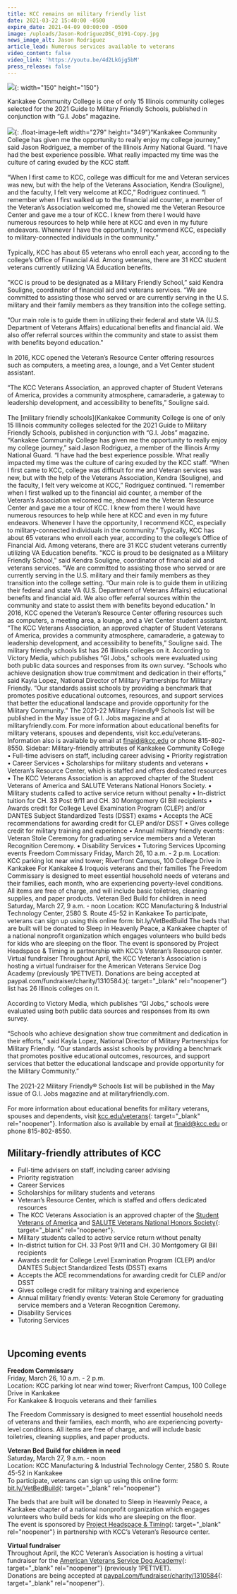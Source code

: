 ```yaml
---
title: KCC remains on military friendly list
date: 2021-03-22 15:40:00 -0500
expire_date: 2021-04-09 00:00:00 -0500
image: /uploads/Jason-RodriguezDSC_0191-Copy.jpg
news_image_alt: Jason Rodriguez
article_lead: Numerous services available to veterans
video_content: false
video_link: 'https://youtu.be/4d2LkGjg5bM'
press_release: false
---
```

![](/uploads/military-friendly-fs21-school-150x150.png){: width="150" height="150"}

Kankakee Community College is one of only 15 Illinois community colleges selected for the 2021 Guide to Military Friendly Schools, published in conjunction with “G.I. Jobs” magazine.<br><br>![](/uploads/Jason_RodriguezDSC_0202-Copy.jpg){: .float-image-left width="279" height="349"}“Kankakee Community College has given me the opportunity to really enjoy my college journey,” said Jason Rodriguez, a member of the Illinois Army National Guard. “I have had the best experience possible. What really impacted my time was the culture of caring exuded by the KCC staff. &nbsp;<br><br>“When I first came to KCC, college was difficult for me and Veteran services was new, but with the help of the Veterans Association, Kendra (Souligne), and the faculty, I felt very welcome at KCC,” Rodriguez continued. “I remember when I first walked up to the financial aid counter, a member of the Veteran’s Association welcomed me, showed me the Veteran Resource Center and gave me a tour of KCC. I knew from there I would have numerous resources to help while here at KCC and even in my future endeavors. Whenever I have the opportunity, I recommend KCC, especially to military-connected individuals in the community.”<br><br>Typically, KCC has about 65 veterans who enroll each year, according to the college’s Office of Financial Aid. Among veterans, there are 31 KCC student veterans currently utilizing VA Education benefits.&nbsp;<br><br>"KCC is proud to be designated as a Military Friendly School,” said Kendra Souligne, coordinator of financial aid and veterans services. “We are committed to assisting those who served or are currently serving in the U.S. military and their family members as they transition into the college setting.<br><br>“Our main role is to guide them in utilizing their federal and state VA (U.S. Department of Veterans Affairs) educational benefits and financial aid. We also offer referral sources within the community and state to assist them with benefits beyond education."<br><br>In 2016, KCC opened the Veteran’s Resource Center offering resources such as computers, a meeting area, a lounge, and a Vet Center student assistant.<br><br>“The KCC Veterans Association, an approved chapter of Student Veterans of America, provides a community atmosphere, camaraderie, a gateway to leadership development, and accessibility to benefits,” Souligne said.&nbsp;<br><br>The [military friendly schools](Kankakee Community College is one of only 15 Illinois community colleges selected for the 2021 Guide to Military Friendly Schools, published in conjunction with “G.I. Jobs” magazine. “Kankakee Community College has given me the opportunity to really enjoy my college journey,” said Jason Rodriguez, a member of the Illinois Army National Guard. “I have had the best experience possible. What really impacted my time was the culture of caring exuded by the KCC staff.   “When I first came to KCC, college was difficult for me and Veteran services was new, but with the help of the Veterans Association, Kendra &#40;Souligne&#41;, and the faculty, I felt very welcome at KCC,” Rodriguez continued. “I remember when I first walked up to the financial aid counter, a member of the Veteran’s Association welcomed me, showed me the Veteran Resource Center and gave me a tour of KCC. I knew from there I would have numerous resources to help while here at KCC and even in my future endeavors. Whenever I have the opportunity, I recommend KCC, especially to military-connected individuals in the community.” Typically, KCC has about 65 veterans who enroll each year, according to the college’s Office of Financial Aid. Among veterans, there are 31 KCC student veterans currently utilizing VA Education benefits.  &quot;KCC is proud to be designated as a Military Friendly School,” said Kendra Souligne, coordinator of financial aid and veterans services. “We are committed to assisting those who served or are currently serving in the U.S. military and their family members as they transition into the college setting. “Our main role is to guide them in utilizing their federal and state VA &#40;U.S. Department of Veterans Affairs&#41; educational benefits and financial aid. We also offer referral sources within the community and state to assist them with benefits beyond education.&quot; In 2016, KCC opened the Veteran’s Resource Center offering resources such as computers, a meeting area, a lounge, and a Vet Center student assistant. “The KCC Veterans Association, an approved chapter of Student Veterans of America, provides a community atmosphere, camaraderie, a gateway to leadership development, and accessibility to benefits,” Souligne said.  The military friendly schools list has 26 Illinois colleges on it.  According to Victory Media, which publishes “GI Jobs,” schools were evaluated using both public data sources and responses from its own survey. “Schools who achieve designation show true commitment and dedication in their efforts,” said Kayla Lopez, National Director of Military Partnerships for Military Friendly. “Our standards assist schools by providing a benchmark that promotes positive educational outcomes, resources, and support services that better the educational landscape and provide opportunity for the Military Community.” The 2021-22 Military Friendly® Schools list will be published in the May issue of G.I. Jobs magazine and at militaryfriendly.com. For more information about educational benefits for military veterans, spouses and dependents, visit kcc.edu/veterans. Information also is available by email at finaid@kcc.edu or phone 815-802-8550.  Sidebar:  Military-friendly attributes of Kankakee Community College •	Full-time advisers on staff, including career advising •	Priority registration •	Career Services •	Scholarships for military students and veterans •	Veteran’s Resource Center, which is staffed and offers dedicated resources •	The KCC Veterans Association is an approved chapter of the Student Veterans of America and SALUTE Veterans National Honors Society. •	Military students called to active service return without penalty  •	In-district tuition for CH. 33 Post 9/11 and CH. 30 Montgomery GI Bill recipients •	Awards credit for College Level Examination Program &#40;CLEP&#41; and/or DANTES Subject Standardized Tests &#40;DSST&#41; exams •	Accepts the ACE recommendations for awarding credit for CLEP and/or DSST  •	Gives college credit for military training and experience •	Annual military friendly events: Veteran Stole Ceremony for graduating service members and a Veteran Recognition Ceremony.  •	Disability Services •	Tutoring Services   Upcoming events  Freedom Commissary Friday, March 26, 10 a.m. - 2 p.m. Location: KCC parking lot near wind tower; Riverfront Campus, 100 College Drive in Kankakee For Kankakee &amp; Iroquois veterans and their families  The Freedom Commissary is designed to meet essential household needs of veterans and their families, each month, who are experiencing poverty-level conditions. All items are free of charge, and will include basic toiletries, cleaning supplies, and paper products.  Veteran Bed Build for children in need Saturday, March 27, 9 a.m. - noon Location: KCC Manufacturing &amp; Industrial Technology Center, 2580 S. Route 45-52 in Kankakee To participate, veterans can sign up using this online form: bit.ly/VetBedBuild  The beds that are built will be donated to Sleep in Heavenly Peace, a Kankakee chapter of a national nonprofit organization which engages volunteers who build beds for kids who are sleeping on the floor. The event is sponsored by Project Headspace &amp; Timing in partnership with KCC’s Veteran’s Resource center.  Virtual fundraiser Throughout April, the KCC Veteran’s Association is hosting a virtual fundraiser for the American Veterans Service Dog Academy &#40;previously 1PET1VET&#41;.  Donations are being accepted at paypal.com/fundraiser/charity/1310584.){: target="_blank" rel="noopener"} list has 26 Illinois colleges on it.&nbsp;<br><br>According to Victory Media, which publishes “GI Jobs,” schools were evaluated using both public data sources and responses from its own survey.<br><br>“Schools who achieve designation show true commitment and dedication in their efforts,” said Kayla Lopez, National Director of Military Partnerships for Military Friendly. “Our standards assist schools by providing a benchmark that promotes positive educational outcomes, resources, and support services that better the educational landscape and provide opportunity for the Military Community.”<br><br>The 2021-22 Military Friendly&reg; Schools list will be published in the May issue of G.I. Jobs magazine and at militaryfriendly.com.<br><br>For more information about educational benefits for military veterans, spouses and dependents, visit [kcc.edu/veterans](http://www.kcc.edu/veterans){: target="_blank" rel="noopener"}. Information also is available by email at [finaid@kcc.edu](mailto:finaid@kcc.edu) or phone 815-802-8550.

## **Military-friendly attributes of KCC**

* Full-time advisers on staff, including career advising
* Priority registration
* Career Services
* Scholarships for military students and veterans
* Veteran’s Resource Center, which is staffed and offers dedicated resources
* The KCC Veterans Association is an approved chapter of the [Student Veterans of America](https://studentveterans.org/) and [SALUTE Veterans National Honors Society](https://salute.colostate.edu/){: target="_blank" rel="noopener"}.
* Military students called to active service return without penalty&nbsp;
* In-district tuition for CH. 33 Post 9/11 and CH. 30 Montgomery GI Bill recipients
* Awards credit for College Level Examination Program (CLEP) and/or DANTES Subject Standardized Tests (DSST) exams
* Accepts the ACE recommendations for awarding credit for CLEP and/or DSST&nbsp;
* Gives college credit for military training and experience
* Annual military friendly events: Veteran Stole Ceremony for graduating service members and a Veteran Recognition Ceremony.&nbsp;
* Disability Services
* Tutoring Services

## <br>**Upcoming events**

**Freedom Commissary**<br>Friday, March 26, 10 a.m. - 2 p.m.<br>Location: KCC parking lot near wind tower; Riverfront Campus, 100 College Drive in Kankakee<br>For Kankakee & Iroquois veterans and their families

The Freedom Commissary is designed to meet essential household needs of veterans and their families, each month, who are experiencing poverty-level conditions. All items are free of charge, and will include basic toiletries, cleaning supplies, and paper products.

**Veteran Bed Build for children in need**<br>Saturday, March 27, 9 a.m. - noon<br>Location: KCC Manufacturing & Industrial Technology Center, 2580 S. Route 45-52 in Kankakee<br>To participate, veterans can sign up using this online form: [bit.ly/VetBedBuild](https://form.jotform.com/210697311354150?fbclid=IwAR0O4fNcbHJrzGcD4sZ7Net8cSU-Os3UR0V-Uu_aEKkjjQLSUT2DXXJvpqo){: target="_blank" rel="noopener"}

The beds that are built will be donated to Sleep in Heavenly Peace, a Kankakee chapter of a national nonprofit organization which engages volunteers who build beds for kids who are sleeping on the floor.<br>The event is sponsored by [Project Headspace & Timing](http://projectheadspaceandtiming.com/){: target="_blank" rel="noopener"} in partnership with KCC’s Veteran’s Resource center.

**Virtual fundraiser**<br>Throughout April, the KCC Veteran’s Association is hosting a virtual fundraiser for the [American Veterans Service Dog Academy](https://www.avsda.com/){: target="_blank" rel="noopener"} (previously 1PET1VET).&nbsp;<br>Donations are being accepted at [paypal.com/fundraiser/charity/1310584](https://www.paypal.com/fundraiser/charity/1310584){: target="_blank" rel="noopener"}.

